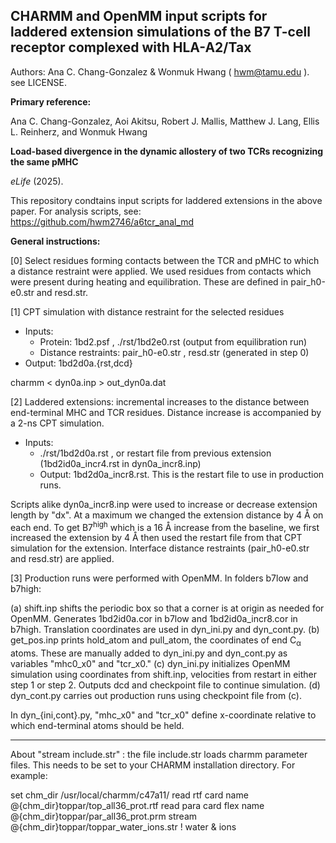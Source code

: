 ## CHARMM and OpenMM input scripts for laddered extension simulations of the B7 T-cell receptor complexed with HLA-A2/Tax

Authors: Ana C. Chang-Gonzalez & Wonmuk Hwang ( hwm@tamu.edu ). see LICENSE.

**Primary reference:**

Ana C. Chang-Gonzalez, Aoi Akitsu, Robert J. Mallis, Matthew J. Lang, Ellis L. Reinherz, and Wonmuk Hwang

**Load-based divergence in the dynamic allostery of two TCRs recognizing the same pMHC**

*eLife* (2025).

This repository condtains input scripts for laddered extensions in the above paper. For analysis scripts, see: https://github.com/hwm2746/a6tcr_anal_md

**General instructions:**

[0] Select residues forming contacts between the TCR and pMHC to which a distance restraint were applied. We used residues from contacts which were present during heating and equilibration. These are defined in pair_h0-e0.str and resd.str. 

[1] CPT simulation with distance restraint for the selected residues 

- Inputs:
  - Protein: 1bd2.psf , ./rst/1bd2e0.rst (output from equilibration run)
  - Distance restraints: pair_h0-e0.str , resd.str (generated in step 0)   
- Output: 1bd2d0a.{rst,dcd}

charmm < dyn0a.inp > out_dyn0a.dat

[2] Laddered extensions: incremental increases to the distance between end-terminal MHC and TCR residues. Distance increase is accompanied by a 2-ns CPT simulation. 

- Inputs:
  - ./rst/1bd2d0a.rst , or restart file from previous extension (1bd2id0a_incr4.rst in dyn0a_incr8.inp)
  - Output: 1bd2d0a_incr8.rst. This is the restart file to use in production runs.

Scripts alike dyn0a_incr8.inp were used to increase or decrease extension length by "dx". At a maximum we changed the extension distance by 4 &#x212b; on each end. To get B7<sup>high</sup> which is a 16 &#x212b; increase from the baseline, we first increased the extension by 4 &#x212b; then used the restart file from that CPT simulation for the extension. Interface distance restraints (pair_h0-e0.str and resd.str) are applied.

[3] Production runs were performed with OpenMM. In folders b7low and b7high:

  (a) shift.inp shifts the periodic box so that a corner is at origin as needed for OpenMM. Generates 1bd2id0a.cor in b7low and 1bd2id0a_incr8.cor in b7high. Translation coordinates are used in dyn_ini.py and dyn_cont.py. 
  (b) get_pos.inp prints hold_atom and pull_atom, the coordinates of end C<sub>&#x03B1;</sub> atoms. These are manually added to dyn_ini.py and dyn_cont.py as variables "mhc0_x0" and "tcr_x0."
  (c) dyn_ini.py initializes OpenMM simulation using coordinates from shift.inp, velocities from restart in either step 1 or step 2. Outputs dcd and checkpoint file to continue simulation. 
  (d) dyn_cont.py carries out production runs using checkpoint file from (c).

In dyn_{ini,cont}.py, "mhc_x0" and "tcr_x0" define x-coordinate relative to which end-terminal atoms should be held. 

------------------------------
About "stream include.str" : the file include.str loads charmm parameter files. This needs to be set to your CHARMM installation directory. For example:

set chm_dir /usr/local/charmm/c47a11/
read rtf card name @{chm_dir}toppar/top_all36_prot.rtf
read para card flex name @{chm_dir}toppar/par_all36_prot.prm
stream @{chm_dir}toppar/toppar_water_ions.str ! water & ions
